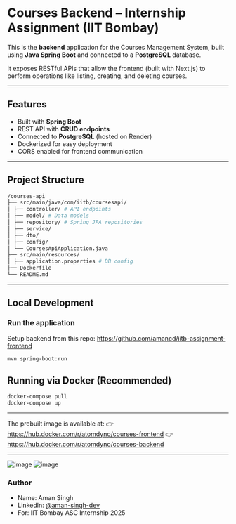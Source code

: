 # Courses Backend – Internship Assignment (IIT Bombay)

This is the **backend** application for the Courses Management System, built using **Java Spring Boot** and connected to a **PostgreSQL** database.

It exposes RESTful APIs that allow the frontend (built with Next.js) to perform operations like listing, creating, and deleting courses.

---

## Features

- Built with **Spring Boot**
- REST API with **CRUD endpoints**
- Connected to **PostgreSQL** (hosted on Render)
- Dockerized for easy deployment
- CORS enabled for frontend communication
---

## Project Structure

```bash
/courses-api
├── src/main/java/com/iitb/coursesapi/
│ ├── controller/ # API endpoints
│ ├── model/ # Data models
│ ├── repository/ # Spring JPA repositories
│ ├── service/
│ ├── dto/
│ ├── config/ 
│ └── CoursesApiApplication.java
├── src/main/resources/
│ ├── application.properties # DB config
├── Dockerfile
└── README.md

```
---

## Local Development

### Run the application
Setup backend from this repo: https://github.com/amancd/iitb-assignment-frontend
```bash
mvn spring-boot:run
```

## Running via Docker (Recommended)
```bash
docker-compose pull 
docker-compose up
```

---

The prebuilt image is available at:
👉 https://hub.docker.com/r/atomdyno/courses-frontend
👉 https://hub.docker.com/r/atomdyno/courses-backend

---

![image](https://github.com/user-attachments/assets/c52640bf-ed2b-4d59-a8a8-fcd6e24b83f6)
![image](https://github.com/user-attachments/assets/fecfc91f-37fd-4b66-8100-586aad704d54)

### Author
- Name: Aman Singh
- LinkedIn: [@aman-singh-dev](https://www.linkedin.com/in/aman-singh-dev)
- For: IIT Bombay ASC Internship 2025



